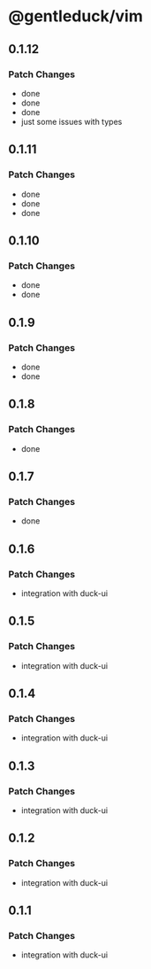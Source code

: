 # @gentleduck/vim

## 0.1.12

### Patch Changes

- done
- done
- done
- just some issues with types

## 0.1.11

### Patch Changes

- done
- done
- done

## 0.1.10

### Patch Changes

- done
- done

## 0.1.9

### Patch Changes

- done
- done

## 0.1.8

### Patch Changes

- done

## 0.1.7

### Patch Changes

- done

## 0.1.6

### Patch Changes

- integration with duck-ui

## 0.1.5

### Patch Changes

- integration with duck-ui

## 0.1.4

### Patch Changes

- integration with duck-ui

## 0.1.3

### Patch Changes

- integration with duck-ui

## 0.1.2

### Patch Changes

- integration with duck-ui

## 0.1.1

### Patch Changes

- integration with duck-ui
